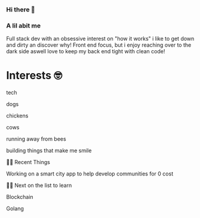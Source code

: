### Hi there 👋


### A lil abit me

Full stack dev with an obsessive interest on "how it works" i like to get down and dirty an discover why! Front end focus, but i enjoy reaching over to the dark side aswell love to keep my back end tight with clean code!

# Interests 🤓

tech

dogs

chickens

cows

running away from bees

building things that make me smile

🧑‍💻 Recent Things 

Working on a smart city app to help develop communities for 0 cost

👨‍🏫 Next on the list to learn

Blockchain

Golang
